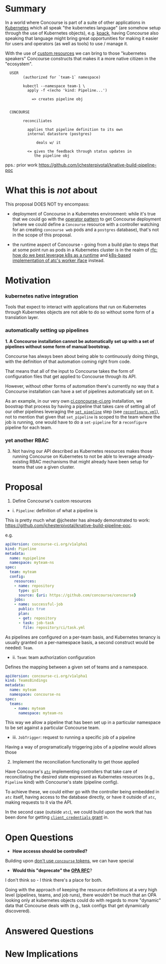 # Summary

In a world where Concourse is part of a suite of other applications in
[Kubernetes] which all speak "the kubernetes language" (are somehow setup
through the use of Kubernetes objects), e.g. [kpack], having Concourse also
speaking that language might bring great opportunities for making it easier for
users and operators (as well as tools) to use / manage it.

With the use of [custom resources] we can bring to those "kubernetes speakers"
Concourse constructs that makes it a more native citizen in the "ecosystem".

```
  USER 
        (authorized for `team-1` namespace)

        kubectl --namespace team-1 \
          apply -f <(echo 'kind: Pipeline...')

            => creates pipeline obj


  CONCOURSE

        reconciliates

          applies that pipeline definition to its own
          internal datastore (postgres)

              deals w/ it

          <= gives the feedback through status updates in
             the pipeline obj
```


pps.: prior work https://github.com/jchesterpivotal/knative-build-pipeline-poc



# What this is *not* about

This proposal DOES NOT try encompass:

- deployment of Concourse in a Kubernetes environment: while it's true that we
  could go with the [operator pattern] to get Concourse deployment (where we
  could define a `Concourse` resource with a controller watching for an creating
  `concourse web` pods and a `postgres` database), that's not in the scope of
  this proposal.


- the runtime aspect of Concourse - going from a build plan to steps that at
  some point run as pods in a Kubernetes cluster is in the realm of [rfc: how do
  we best leverage k8s as a runtime] and [k8s-based implementation of atc's
  worker iface] instead.

[operator pattern]: https://kubernetes.io/docs/concepts/extend-kubernetes/operator/
[kpack]: https://github.com/pivotal/kpack
[Kubernetes]: https://kubernetes.io/
[custom resources]: https://kubernetes.io/docs/concepts/extend-kubernetes/api-extension/custom-resources/
[k8s-based implementation of atc's worker iface]: https://github.com/concourse/concourse/issues/5209
[rfc: how do we best leverage k8s as a runtime]: https://github.com/concourse/rfcs/pull/22


# Motivation

### kubernetes native integration

Tools that expect to interact with applications that run on Kubernetes through
Kubernetes objects are not able to do so without some form of a translation
layer.



### automatically setting up pipelines

**1. A Concourse installation cannot be automatically set up with a set of
pipelines without some form of manual bootstrap.**

Concourse has always been about being able to continuously doing things, with
the definition of that automation coming right from code.

That means that all of the input to Concourse takes the form of configuration
files that get applied to Concourse through its API.

However, without other forms of automation there's currently no way that a
Concourse installation can have a set of pipelines automatically set on it.

As an example, in our very own [ci.concourse-ci.org] installation, we boostrap
that process by having a pipeline that takes care of setting all of our other
pipelines leveraging the [`set_pipeline`] step (see [`reconfigure.yml`]), not to
mention that given that `set_pipeline` is scoped to the team where the job is
running, one would have to do a `set-pipeline` for a `reconfigure` pipeline for
each team.

[`reconfigure.yml`]: https://github.com/concourse/ci/blob/9663b91a39fd45f075df78283d227dfb4aed9d97/pipelines/reconfigure.yml
[`set_pipeline`]: https://github.com/concourse/rfcs/pull/31
[ci.concourse-ci.org]: https://ci.concourse-ci.org


### yet another RBAC

3. Not having our API described as Kubernetes resources makes those running
   Concourse on Kubernetes to not be able to leverage already-existing RBAC
   mechanisms that might already have been setup for teams that use a given
   cluster.



# Proposal

1. Define Concourse's custom resources

- i. `Pipeline`: definition of what a pipeline is

This is pretty much what @jchester has already demonstrated to work:
https://github.com/jchesterpivotal/knative-build-pipeline-poc.

e.g.

```yaml
apiVersion: concourse-ci.org/v1alpha1
kind: Pipeline
metadata:
  name: mypipeline
  namespace: myteam-ns
spec:
  team: myteam
  config:
    resources:
    - name: repository
      type: git
      source: {uri: https://github.com/concourse/concourse}
    jobs:
    - name: successful-job
      public: true
      plan:
      - get: repository
      - task: job-task
        file: repository/ci/task.yml
```

As pipelines are configured on a per-team basis, and Kubernetes tenancy is
usually granted on a per-namespace basis, a second construct would be needed:
`Team`.


- ii. `Team`: team authorization configuration

Defines the mapping between a given set of teams and a namespace.


```yaml
apiVersion: concourse-ci.org/v1alpha1
kind: TeamsBindings
metadata:
  name: myteam
  namespace: concourse-ns
spec:
  teams:
    - name: myteam
      namespace: myteam-ns
```

This way we allow a pipeline that has been set up in a particular namespace to
be set against a particular Concourse team.


- iii. `JobTrigger`: request to running a specific job of a pipeline

Having a way of programatically triggering jobs of a pipeline would allows those 


2. Implement the reconciliation functionality to get those applied

Have Concourse's [`atc`] implementing controllers that take care of
reconciliating the desired state expressed as Kubernetes resources (e.g.,
`Pipeline` kind) with Concourse's state (pipeline config).

[`atc`]: https://concourse-ci.org/architecture.html#component-atc


To achieve these, we could either go with the controller being embedded in `atc`
itself, having access to the database directly, or have it outside of `atc`,
making requests to it via the API.

In the second case (outside `atc`), we could build upon the work that has been
done for getting [`client_credentials` grant] in.


# Open Questions

- **How accesss should be controlled?**

Building upon [don't use `concourse` tokens], we can have special 


[`client_credentials` grant]: https://github.com/dexidp/dex/pull/1629
[don't use `concourse` tokens]: https://github.com/concourse/concourse/issues/2936


- **Would this "deprecate" the [OPA RFC]**?

I don't think so - I think there's a place for both.

Going with the approach of keeping the resource definitions at a very high level
(pipelines, teams, and job runs), there wouldn't be much that an OPA looking
only at kubernetes objects could do with regards to more "dynamic" data that
Concourse deals with (e.g., task configs that get dynamically discovered).


[OPA RFC]: https://github.com/concourse/rfcs/pull/41


# Answered Questions



# New Implications


